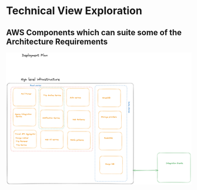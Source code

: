 # Technical View Exploration

## AWS Components which can suite some of the Architecture Requirements

![AWS Components which can suite some of the Architecture Requirements](../assets/Deployment_1.png)
